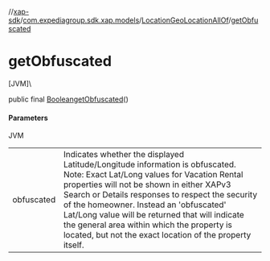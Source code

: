 //[xap-sdk](../../../index.md)/[com.expediagroup.sdk.xap.models](../index.md)/[LocationGeoLocationAllOf](index.md)/[getObfuscated](get-obfuscated.md)

# getObfuscated

[JVM]\

public final [Boolean](https://docs.oracle.com/javase/8/docs/api/java/lang/Boolean.html)[getObfuscated](get-obfuscated.md)()

#### Parameters

JVM

| | |
|---|---|
| obfuscated | Indicates whether the displayed Latitude/Longitude information is obfuscated.  Note: Exact Lat/Long values for Vacation Rental properties will not be shown in either XAPv3 Search or Details responses to respect the security of the homeowner. Instead an 'obfuscated' Lat/Long value will be returned that will indicate the general area within which the property is located, but not the exact location of the property itself. |
